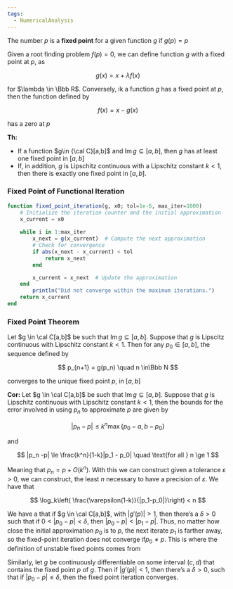 ```yaml
---
tags:
  - NumericalAnalysis
---
```

The number $p$ is a **fixed point** for a given function $g$ if $g(p) = p$

Given a root finding problem $f(p) =0$, we can define function $g$ with a fixed point at $p$, as

$$ g(x) = x +\lambda f(x) $$

for $\lambda \in \Bbb R$. Conversely, ik a function $g$ has a fixed point at $p$, then the function defined by

$$ f(x) = x- g(x) $$

has a zero at $p$

********Th:********
- If a function $g\in {\cal C}[a,b]$ and $\operatorname{Im} g \subseteq [a,b]$, then $g$ has at least one fixed point in $[a,b]$
- If, in addition, $g$ is Lipschitz continuous with a Lipschitz constant $k <1$, then there is exactly one fixed point in $[a,b]$.

### Fixed Point of Functional Iteration

```julia
function fixed_point_iteration(g, x0; tol=1e-6, max_iter=1000)
    # Initialize the iteration counter and the initial approximation
    x_current = x0
    
    while i in 1:max_iter
        x_next = g(x_current)  # Compute the next approximation
        # Check for convergence
        if abs(x_next - x_current) < tol
            return x_next
        end

        x_current = x_next  # Update the approximation
    end
		println("Did not converge within the maximum iterations.")
    return x_current
end
```

### Fixed Point Theorem

Let $g \in \cal C[a,b]$ be such that $\operatorname{Im} g \subseteq [a,b]$. Suppose that $g$ is Lipscitz continuous with Lipschitz constant $k <1$. Then for any $p_0 \in [a,b]$, the sequence defined by

$$ p_{n+1} = g(p_n) \quad n \in\Bbb N $$

converges to the unique fixed point $p$, in $[a,b]$

**********Cor:********** Let $g \in \cal C[a,b]$ be such that $\operatorname{Im} g \subseteq [a,b]$. Suppose that $g$ is Lipschitz continuous with Lipschitz constant $k <1$, then the bounds for the error involved in using $p_n$ to approximate $p$ are given by

$$ |p_n -p| \le k^n \max\{p_0-a, b-p_0\} $$

and

$$ |p_n -p| \le \frac{k^n}{1-k}|p_1 - p_0| \quad \text{for all } n \ge 1 $$

Meaning that $p_n = p + O(k^n)$. With this we can construct given a tolerance $\varepsilon >0$, we can construct, the least $n$ necessary to have a precision of $\varepsilon$. We have that

$$ \log_k\left( \frac{\varepsilon(1-k)}{|p_1-p_0|}\right) < n $$

We have a that if $g \in \cal C[a,b]$, with $|g'(p)| >1$, then there’s a $\delta>0$ such that if ${0<|p_0 - p| <\delta}$, then $|p_0 - p| < |p_1 -p|$. Thus, no matter how close the initial approximation $p_0$ is to $p$, the next iterate $p_1$ is farther away, so the fixed-point iteration does not converge if${p_0 \ne p}$. This is where the definition of unstable fixed points comes from

Similarly, let $g$ be continuously differentiable on some interval $(c,d)$ that contains the fixed point $p$ of $g$. Then if $|g'(p)| < 1$, then there’s a $\delta >0$, such that if $|p_0 -p|\le \delta$, then the fixed point iteration converges.